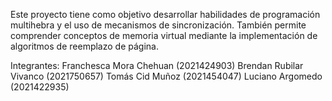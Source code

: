 Este proyecto tiene como objetivo desarrollar habilidades de programación multihebra y el uso de
mecanismos de sincronización. También permite comprender conceptos de memoria virtual mediante
la implementación de algoritmos de reemplazo de página.

Integrantes:
Franchesca Mora Chehuan (2021424903)
Brendan Rubilar Vivanco (2021750657) 
Tomás Cid Muñoz (2021454047) 
Luciano Argomedo (2021422935)

